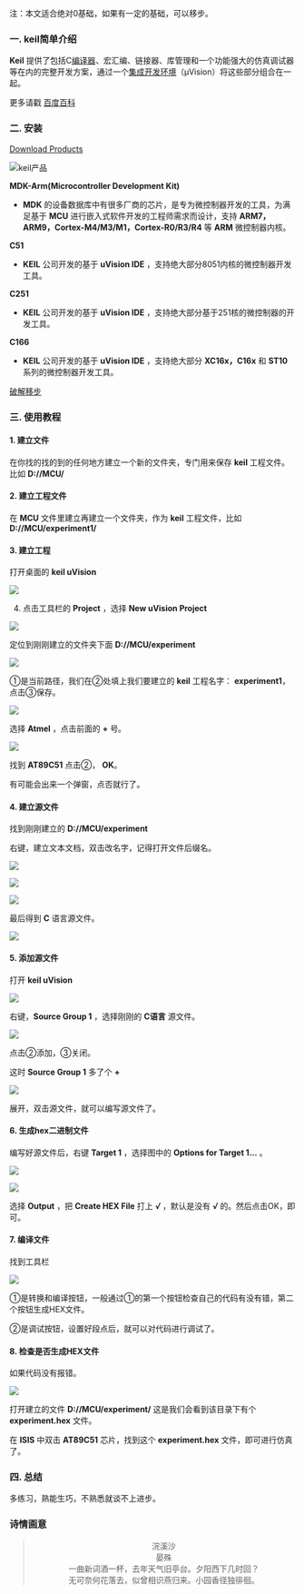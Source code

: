 注：本文适合绝对0基础，如果有一定的基础，可以移步。

### 一. keil简单介绍

**Keil** 提供了包括C[编译器](https://baike.baidu.com/item/编译器/8853067)、宏汇编、链接器、库管理和一个功能强大的仿真调试器等在内的完整开发方案，通过一个[集成开发环境](https://baike.baidu.com/item/集成开发环境/298524)（μVision）将这些部分组合在一起。

更多请戳 [百度百科](https://baike.baidu.com/item/Keil)

### 二. 安装

[Download Products](https://www.keil.com/download/product/)

![keil产品](https://imgkr.cn-bj.ufileos.com/57af1f52-e355-42a6-b6cd-5bfce14aacac.png)

**MDK-Arm(Microcontroller Development Kit)** 

+ **MDK** 的设备数据库中有很多厂商的芯片，是专为微控制器开发的工具，为满足基于 **MCU** 进行嵌入式软件开发的工程师需求而设计，支持 **ARM7，ARM9，Cortex-M4/M3/M1，Cortex-R0/R3/R4** 等 **ARM** 微控制器内核。

**C51**

+ **KEIL** 公司开发的基于 **uVision IDE** ，支持绝大部分8051内核的微控制器开发工具。

**C251**

+ **KEIL** 公司开发的基于 **uVision IDE** ，支持绝大部分基于251核的微控制器的开发工具。

**C166**

+ **KEIL** 公司开发的基于 **uVision IDE** ，支持绝大部分 **XC16x，C16x** 和 **ST10** 系列的微控制器开发工具。

[破解移步](https://www.mr-wu.cn/keil-mdk-uvision-5-crack/)

### 三. 使用教程

#### 1. 建立文件

在你找的找的到的任何地方建立一个新的文件夹，专门用来保存 **keil** 工程文件。比如 **D://MCU/** 

#### 2. 建立工程文件

在 **MCU** 文件里建立再建立一个文件夹，作为 **keil** 工程文件，比如 **D://MCU/experiment1/** 

#### 3. 建立工程

打开桌面的 **keil uVision** 

![](https://imgkr.cn-bj.ufileos.com/b179aa98-23ab-40f0-9ef0-30c73bfccb81.png)

4. 点击工具栏的 **Project** ，选择 **New uVision Project** 

![](https://imgkr.cn-bj.ufileos.com/261b2a09-c4a6-4d6a-8246-7cc46b584159.png)

定位到刚刚建立的文件夹下面 **D://MCU/experiment** 

![](https://imgkr.cn-bj.ufileos.com/e4c294eb-7574-4da2-aebf-c2f5bf06b896.png)

①是当前路径，我们在②处填上我们要建立的 **keil** 工程名字： **experiment1**，点击③保存。

![](https://imgkr.cn-bj.ufileos.com/8f7ea78e-1052-45c2-8e34-691017023f79.png)

选择 **Atmel** ，点击前面的 **+** 号。

![](https://imgkr.cn-bj.ufileos.com/341976cb-3aa3-4803-84b3-3002c56bd33d.png)

找到 **AT89C51** 点击②， **OK**。

有可能会出来一个弹窗，点否就行了。

#### 4. 建立源文件

找到刚刚建立的 **D://MCU/experiment** 

右键，建立文本文档，双击改名字，记得打开文件后缀名。

![](https://imgkr.cn-bj.ufileos.com/dd735005-111b-49dd-bb46-a5f39e35afb5.png)

![](https://imgkr.cn-bj.ufileos.com/442d0677-9881-4717-9721-70c42e9b38a0.png)

![](https://imgkr.cn-bj.ufileos.com/408eaf89-6d6a-4037-8b4a-a9aed83c564a.png)

最后得到 **C** 语言源文件。

![](https://imgkr.cn-bj.ufileos.com/02dc2064-83a9-4ca7-8dd8-4ee740d5a00c.png)

#### 5. 添加源文件

打开 **keil uVision** 

![](https://imgkr.cn-bj.ufileos.com/eebdad8b-6833-4cbf-8e4c-930ffa85d663.png)

右键，**Source Group 1** ，选择刚刚的 **C语言** 源文件。

![](https://imgkr.cn-bj.ufileos.com/3fe06aea-5390-4e75-86ae-4e934835a4e2.png)

点击②添加，③关闭。

这时 **Source Group 1** 多了个 **+** 

![](https://imgkr.cn-bj.ufileos.com/55a4d50d-5345-47c0-a2f4-d8219db2f540.png)

展开，双击源文件，就可以编写源文件了。

#### 6. 生成hex二进制文件

编写好源文件后，右键 **Target 1** ，选择图中的 **Options for Target 1...** 。

![](https://imgkr.cn-bj.ufileos.com/cc69eddb-5bf6-4b1c-bf71-72023d406c9c.png)

![](https://imgkr.cn-bj.ufileos.com/0d87fc0e-4b36-4ac0-ab07-6ba60081f184.png)

选择 **Output** ，把 **Create HEX File** 打上 ***√*** ，默认是没有 ***√*** 的。然后点击OK，即可。

#### 7. 编译文件

找到工具栏

![](https://imgkr.cn-bj.ufileos.com/4965f55a-de21-4360-a129-d07a6d6bab7a.png)

①是转换和编译按钮，一般通过①的第一个按钮检查自己的代码有没有错，第二个按钮生成HEX文件。

②是调试按钮，设置好段点后，就可以对代码进行调试了。

#### 8. 检查是否生成HEX文件

如果代码没有报错。

![](https://imgkr.cn-bj.ufileos.com/98fc074e-6583-4558-b7c6-5d18ecffa5be.png)

打开建立的文件 **D://MCU/experiment/** 这是我们会看到该目录下有个 **experiment.hex** 文件。

在 **ISIS** 中双击 **AT89C51** 芯片，找到这个 **experiment.hex** 文件，即可进行仿真了。

### 四. 总结

多练习，熟能生巧，不熟悉就谈不上进步。

### 诗情画意

> <center>浣溪沙</center>
> <center>晏殊</center>
> <center>一曲新词酒一杯，去年天气旧亭台。夕阳西下几时回？</center>
> <center>无可奈何花落去，似曾相识燕归来。小园香径独徘徊。</center>

